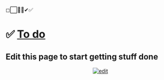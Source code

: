 ◻⬜🔳🔲✔✅

# ✅ [To do](https://prp1277.github.io/To-Do/)

## Edit this page to start getting stuff done

<center>
<a href="https://github.com/prp1277/to-do/edit/master/README.md"><img src="https://img.shields.io/github/issues/prp1277/to-do.svg?label=edit%20page&logo=github&style=plastic" alt="edit"/></a>
</center>
